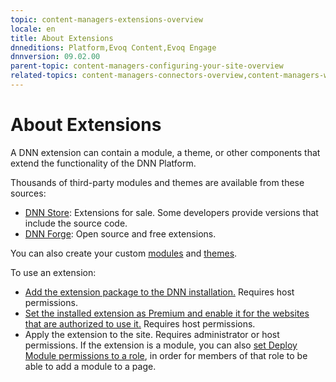 ```yaml
---
topic: content-managers-extensions-overview
locale: en
title: About Extensions
dnneditions: Platform,Evoq Content,Evoq Engage
dnnversion: 09.02.00
parent-topic: content-managers-configuring-your-site-overview
related-topics: content-managers-connectors-overview,content-managers-workflows-overview
---
```


# About Extensions

A DNN extension can contain a module, a theme, or other components that extend the functionality of the DNN Platform.

Thousands of third-party modules and themes are available from these sources:

*   [DNN Store](http://store.dnnsoftware.com): Extensions for sale. Some developers provide versions that include the source code.
*   [DNN Forge](http://www.DNNSoftware.com/Forge): Open source and free extensions.

You can also create your custom [modules](create-module) and [themes](create-theme).

To use an extension:

*   [Add the extension package to the DNN installation.](install-extension) Requires host permissions.
*   [Set the installed extension as Premium and enable it for the websites that are authorized to use it.](manage-premium-module) Requires host permissions.
*   Apply the extension to the site. Requires administrator or host permissions. If the extension is a module, you can also [set Deploy Module permissions to a role](allow-module-use), in order for members of that role to be able to add a module to a page.
